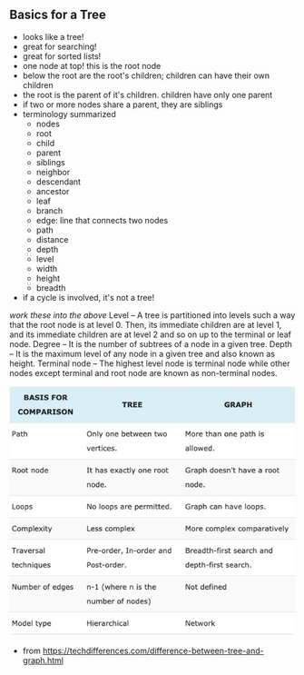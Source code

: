## Basics for a Tree
- looks like a tree!
- great for searching!
- great for sorted lists!
- one node at top! this is the root node
- below the root are the root's children; children can have their own children
- the root is the parent of it's children. children have only one parent
- if two or more nodes share a parent, they are siblings
- terminology summarized
    - nodes
    - root
    - child
    - parent
    - siblings
    - neighbor
    - descendant
    - ancestor
    - leaf
    - branch
    - edge: line that connects two nodes
    - path
    - distance
    - depth
    - level
    - width
    - height
    - breadth
- if a cycle is involved, it's not a tree!

_work these into the above_
Level – A tree is partitioned into levels such a way that the root node is at level 0. Then, its immediate children are at level 1, and its immediate children are at level 2 and so on up to the terminal or leaf node.
Degree – It is the number of subtrees of a node in a given tree.
Depth – It is the maximum level of any node in a given tree and also known as height.
Terminal node – The highest level node is terminal node while other nodes except terminal and root node are known as non-terminal nodes.

![Trees vs. Graphs](trees_vs_graphs.jpg)
* from https://techdifferences.com/difference-between-tree-and-graph.html